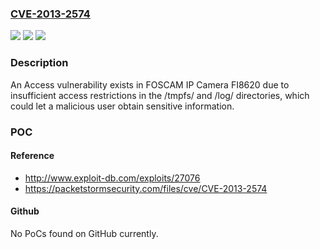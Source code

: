 ### [CVE-2013-2574](https://cve.mitre.org/cgi-bin/cvename.cgi?name=CVE-2013-2574)
![](https://img.shields.io/static/v1?label=Product&message=n%2Fa&color=blue)
![](https://img.shields.io/static/v1?label=Version&message=n%2Fa&color=blue)
![](https://img.shields.io/static/v1?label=Vulnerability&message=n%2Fa&color=brighgreen)

### Description

An Access vulnerability exists in FOSCAM IP Camera FI8620 due to insufficient access restrictions in the /tmpfs/ and /log/ directories, which could let a malicious user obtain sensitive information.

### POC

#### Reference
- http://www.exploit-db.com/exploits/27076
- https://packetstormsecurity.com/files/cve/CVE-2013-2574

#### Github
No PoCs found on GitHub currently.

